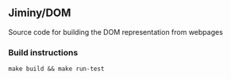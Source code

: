 ## Jiminy/DOM

Source code for building the DOM representation from webpages

### Build instructions
``` make build && make run-test ```
